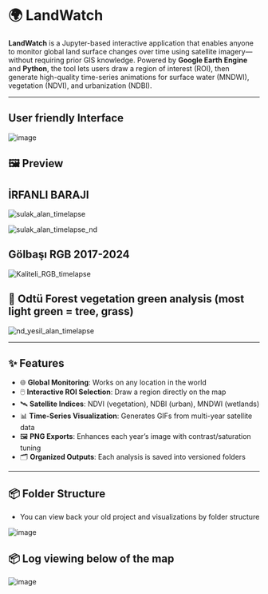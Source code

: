 # 🌍 LandWatch

**LandWatch** is a Jupyter-based interactive application that enables anyone to monitor global land surface changes over time using satellite imagery—without requiring prior GIS knowledge. Powered by **Google Earth Engine** and **Python**, the tool lets users draw a region of interest (ROI), then generate high-quality time-series animations for surface water (MNDWI), vegetation (NDVI), and urbanization (NDBI).

---

## User friendly Interface
![image](https://github.com/user-attachments/assets/267e8364-2d83-4b89-a94d-4c6a08781d30)

## 🖼️ Preview

## İRFANLI BARAJI
![sulak_alan_timelapse](https://github.com/user-attachments/assets/44323236-8820-4a66-8cbc-54496db8dd35)

![sulak_alan_timelapse_nd](https://github.com/user-attachments/assets/f746319a-96ac-4efd-84e7-b84649cc1bdf)

## Gölbaşı RGB 2017-2024
![Kaliteli_RGB_timelapse](https://github.com/user-attachments/assets/2a1a2897-932c-4a07-bf42-3f7e7f3f7f28)

## 🌲 Odtü Forest vegetation green analysis (most light green = tree, grass)
![nd_yesil_alan_timelapse](https://github.com/user-attachments/assets/3485315f-5e3b-4868-872c-e396b1916967)

---

## ✨ Features

- 🌐 **Global Monitoring**: Works on any location in the world
- 🖱️ **Interactive ROI Selection**: Draw a region directly on the map
- 🛰️ **Satellite Indices**: NDVI (vegetation), NDBI (urban), MNDWI (wetlands)
- 📊 **Time-Series Visualization**: Generates GIFs from multi-year satellite data
- 🖼️ **PNG Exports**: Enhances each year’s image with contrast/saturation tuning
- 🗂️ **Organized Outputs**: Each analysis is saved into versioned folders

---

## 📦 Folder Structure

- You can view back your old project and visualizations by folder structure

![image](https://github.com/user-attachments/assets/38d8d4d4-2da4-479f-9089-2452b76e909a)

## 📦 Log viewing below of the map
![image](https://github.com/user-attachments/assets/136dac73-95c3-40d8-9383-4bfd07757a60)



